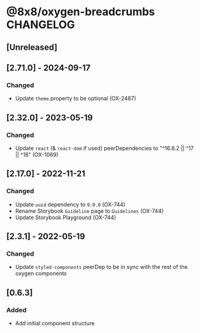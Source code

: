 # @8x8/oxygen-breadcrumbs CHANGELOG

## [Unreleased]

## [2.71.0] - 2024-09-17

### Changed

- Update `theme` property to be optional (OX-2487)

## [2.32.0] - 2023-05-19

### Changed

- Update `react` (& `react-dom` if used) peerDependencies to "^16.8.2 || ^17 || ^18" (OX-1069)

## [2.17.0] - 2022-11-21

### Changed

- Update `uuid` dependency to `9.0.0` (OX-744)
- Rename Storybook `Guideline` page to `Guidelines` (OX-744)
- Update Storybook Playground (OX-744)

## [2.3.1] - 2022-05-19

### Changed

- Update `styled-components` peerDep to be in sync with the rest of the oxygen components

## [0.6.3]

### Added

- Add initial component structure
